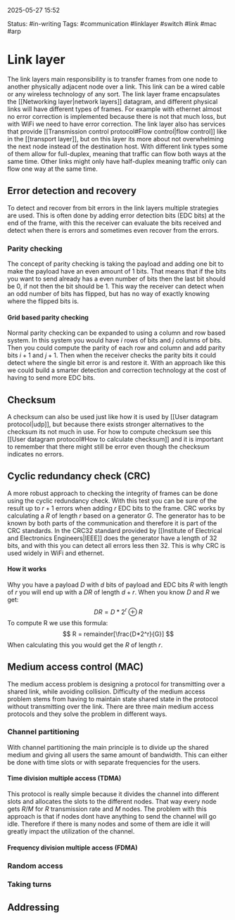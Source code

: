 2025-05-27 15:52

Status: #in-writing 
Tags: #communication #linklayer #switch #link #mac #arp 

# Link layer
The link layers main responsibility is to transfer frames from one node to another physically adjacent node over a link. This link can be a wired cable or any wireless technology of any sort. The link layer frame encapsulates the [[Networking layer|network layers]] datagram, and different physical links will have different types of frames. For example with ethernet almost no error correction is implemented because there is not that much loss, but with WiFi we need to have error correction. The link layer also has services that provide [[Transmission control protocol#Flow control|flow control]] like in the [[transport layer]], but on this layer its more about not overwhelming the next node instead of the destination host. With different link types some of them allow for full-duplex, meaning that traffic can flow both ways at the same time. Other links might only have half-duplex meaning traffic only can flow one way at the same time. 
## Error detection and recovery
To detect and recover from bit errors in the link layers multiple strategies are used. This is often done by adding error detection bits (EDC bits) at the end of the frame, with this the receiver can evaluate the bits received and detect when there is errors and sometimes even recover from the errors.
### Parity checking
The concept of parity checking is taking the payload and adding one bit to make the payload have an even amount of 1 bits. That means that if the bits you want to send already has a even number of bits then the last bit should be 0, if not then the bit should be 1. This way the receiver can detect when an odd number of bits has flipped, but has no way of exactly knowing where the flipped bits is. 
#### Grid based parity checking
Normal parity checking can be expanded to using a column and row based system. In this system you would have $i$ rows of bits and $j$ columns of bits. Then you could compute the parity of each row and column and add parity bits $i+1$ and $j+1$. Then when the receiver checks the parity bits it could detect where the single bit error is and restore it. With an approach like this we could build a smarter detection and correction technology at the cost of having to send more EDC bits.
## Checksum
A checksum can also be used just like how it is used by [[User datagram protocol|udp]], but because there exists stronger alternatives to the checksum its not much in use. For how to compute checksum see this [[User datagram protocol#How to calculate checksum]] and it is important to remember that there might still be error even though the checksum indicates no errors. 
## Cyclic redundancy check (CRC)
A more robust approach to checking the integrity of frames can be done using the cyclic redundancy check. With this test you can be sure of the result up to $r+1$ errors when adding $r$ EDC bits to the frame. CRC works by calculating a $R$ of length $r$ based on a generator $G$. The generator has to be known by both parts of the communication and therefore it is part of the CRC standards. In the CRC32 standard provided by [[Institute of Electrical and Electronics Engineers|IEEE]] does the generator have a length of 32 bits, and with this you can detect all errors less then 32. This is why CRC is used widely in WiFi and ethernet. 
#### How it works
Why you have a payload $D$ with $d$ bits of payload and EDC bits $R$ with length of $r$ you will end up with a $DR$ of length $d+r$. When you know $D$ and $R$ we get:
$$
DR = D*2^r\oplus{R}
$$
To compute R we use this formula:
$$
R = remainder[\frac{D*2^r}{G}]
$$
When calculating this you would get the $R$ of length $r$.
## Medium access control (MAC)
The medium access problem is designing a protocol for transmitting over a shared link, while avoiding collision. Difficulty of the medium access problem stems from having to maintain state shared state in the protocol without transmitting over the link. There are three main medium access protocols and they solve the problem in different ways. 
### Channel partitioning 
With channel partitioning the main principle is to divide up the shared medium and giving all users the same amount of bandwidth. This can either be done with time slots or with separate frequencies for the users. 
#### Time division multiple access (TDMA)
This protocol is really simple because it divides the channel into different slots and allocates the slots to the different nodes. That way every node gets $R/M$ for $R$ transmission rate and $M$ nodes. The problem with this approach is that if nodes dont have anything to send the channel will go idle. Therefore if there is many nodes and some of them are idle it will greatly impact the utilization of the channel. 
#### Frequency division multiple access (FDMA)


### Random access

### Taking turns



## Addressing






